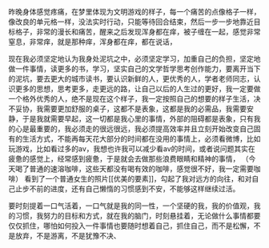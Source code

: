 昨晚身体感觉疼痛，在梦里体现为文明游戏的样子，每一个痛苦的点像格子一样，像改良的单元格一样，没法实时行动，只能等待回合结束，然后一步一步地靠近目标格子，非常的漫长和痛苦，醒来之后发现浑身都在痒，被子缠在一起，感觉非常窒息，非常痒，就是那种痒，浑身都在痒，都在说话，

现在我必须坚定地认为我身处泥坑之中，必须坚定学习，加重自己的负担，坚定地做一件事情，读更多的书，学习，坚实自己的文学哲学思考创作能力，要离开当下的泥坑，要去更大的城市读书，要认识新鲜的人，更优秀的人，学者老师同志，认识更多的思想，思考更多，走更远的路，让自己以后的人生过的更好，我一定要做一个格外优秀的人，绝不是现在这个样子，我一定按照自己的想要的样子生活，决不妥协，我需要更加舒服的桌子，这都不是表象，这都是我的必需品，我需要安静，于是我就需要早起，这一切都是我心里的事情，外部的阻碍都是表象，只有我的心是最重要的，我必须走的很远很远，我必须提高效率并且立刻开始改变自己固有的生活方式，不能再每天花大部分的时间都在没用的事情上，必须看微博，比如玩游戏，比如看过多的av，我想也许我可以减少看av的时间，或者说问题其实在疲惫的感觉上，经常感到疲惫，于是就会去做那些浪费眼睛和精神的事情，
（今天喝了普通的速溶咖啡，这些天都没有喝有效的咖啡，感觉很不好，我一定需要咖啡）
看到了一个普通女生的照片[[优美的要素]]，勾起了我对远方的向往，和对自己止步不前的进度，还有自己懒惰的习惯感到不安，不能够这样继续过活。

要时刻提着一口气活着，一口气就是我的同一性，一个坚硬的我，我的价值观，我的习惯，我努力的目标和方式，就在我的脑门，时刻悬挂着，无论做什么事情都要仅仅抓住，哪怕如何投入一件事情也要随时想着自己，抓住自己，而不是松懈，不是放弃，不是游离，不是犹豫不决、